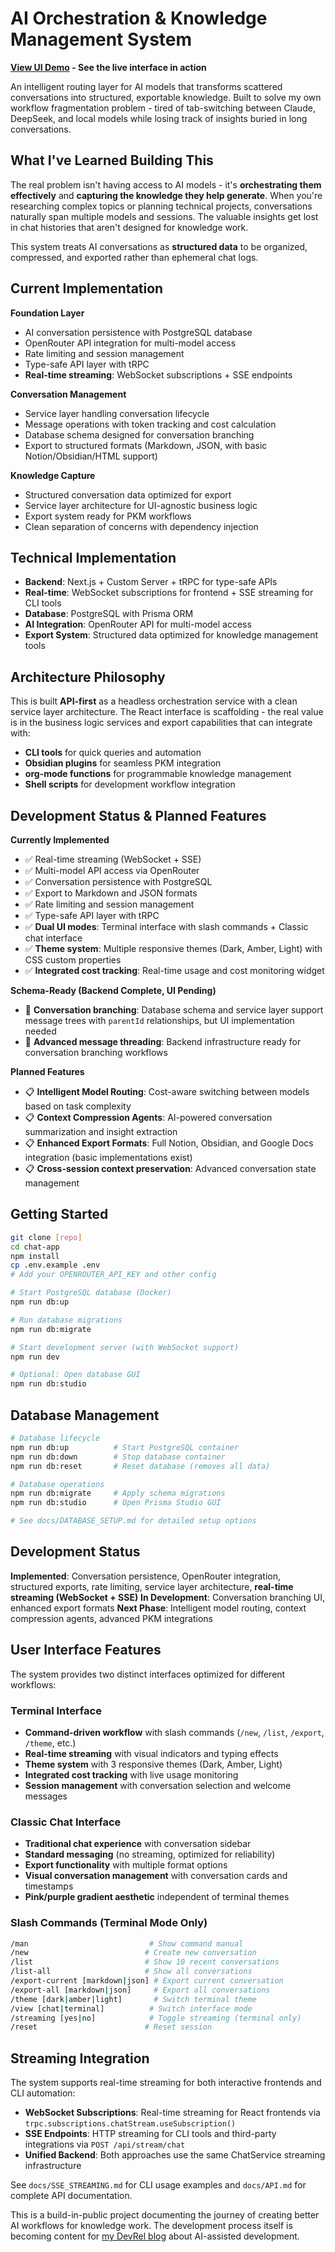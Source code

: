 # AI Orchestration & Knowledge Management System

**[View UI Demo](https://ai-workflow-engine.vercel.app/) - See the live interface in action**

An intelligent routing layer for AI models that transforms scattered conversations into structured, exportable knowledge. Built to solve my own workflow fragmentation problem - tired of tab-switching between Claude, DeepSeek, and local models while losing track of insights buried in long conversations.

## What I've Learned Building This

The real problem isn't having access to AI models - it's **orchestrating them effectively** and **capturing the knowledge they help generate**. When you're researching complex topics or planning technical projects, conversations naturally span multiple models and sessions. The valuable insights get lost in chat histories that aren't designed for knowledge work.

This system treats AI conversations as **structured data** to be organized, compressed, and exported rather than ephemeral chat logs.

## Current Implementation

**Foundation Layer**

- AI conversation persistence with PostgreSQL database
- OpenRouter API integration for multi-model access
- Rate limiting and session management
- Type-safe API layer with tRPC
- **Real-time streaming**: WebSocket subscriptions + SSE endpoints

**Conversation Management**

- Service layer handling conversation lifecycle
- Message operations with token tracking and cost calculation
- Database schema designed for conversation branching
- Export to structured formats (Markdown, JSON, with basic Notion/Obsidian/HTML support)

**Knowledge Capture**

- Structured conversation data optimized for export
- Service layer architecture for UI-agnostic business logic
- Export system ready for PKM workflows
- Clean separation of concerns with dependency injection

## Technical Implementation

- **Backend**: Next.js + Custom Server + tRPC for type-safe APIs  
- **Real-time**: WebSocket subscriptions for frontend + SSE streaming for CLI tools
- **Database**: PostgreSQL with Prisma ORM
- **AI Integration**: OpenRouter API for multi-model access
- **Export System**: Structured data optimized for knowledge management tools

## Architecture Philosophy

This is built **API-first** as a headless orchestration service with a clean service layer architecture. The React interface is scaffolding - the real value is in the business logic services and export capabilities that can integrate with:

- **CLI tools** for quick queries and automation
- **Obsidian plugins** for seamless PKM integration
- **org-mode functions** for programmable knowledge management
- **Shell scripts** for development workflow integration

## Development Status & Planned Features

**Currently Implemented**
- ✅ Real-time streaming (WebSocket + SSE)
- ✅ Multi-model API access via OpenRouter
- ✅ Conversation persistence with PostgreSQL
- ✅ Export to Markdown and JSON formats
- ✅ Rate limiting and session management
- ✅ Type-safe API layer with tRPC
- ✅ **Dual UI modes**: Terminal interface with slash commands + Classic chat interface
- ✅ **Theme system**: Multiple responsive themes (Dark, Amber, Light) with CSS custom properties
- ✅ **Integrated cost tracking**: Real-time usage and cost monitoring widget

**Schema-Ready (Backend Complete, UI Pending)**
- 🔄 **Conversation branching**: Database schema and service layer support message trees with `parentId` relationships, but UI implementation needed
- 🔄 **Advanced message threading**: Backend infrastructure ready for conversation branching workflows

**Planned Features**
- 📋 **Intelligent Model Routing**: Cost-aware switching between models based on task complexity
- 📋 **Context Compression Agents**: AI-powered conversation summarization and insight extraction
- 📋 **Enhanced Export Formats**: Full Notion, Obsidian, and Google Docs integration (basic implementations exist)
- 📋 **Cross-session context preservation**: Advanced conversation state management

## Getting Started

```bash
git clone [repo]
cd chat-app
npm install
cp .env.example .env
# Add your OPENROUTER_API_KEY and other config

# Start PostgreSQL database (Docker)
npm run db:up

# Run database migrations
npm run db:migrate

# Start development server (with WebSocket support)
npm run dev

# Optional: Open database GUI
npm run db:studio
```

## Database Management

```bash
# Database lifecycle
npm run db:up          # Start PostgreSQL container
npm run db:down        # Stop database container
npm run db:reset       # Reset database (removes all data)

# Database operations
npm run db:migrate     # Apply schema migrations
npm run db:studio      # Open Prisma Studio GUI

# See docs/DATABASE_SETUP.md for detailed setup options
```

## Development Status

**Implemented**: Conversation persistence, OpenRouter integration, structured exports, rate limiting, service layer architecture, **real-time streaming (WebSocket + SSE)**
**In Development**: Conversation branching UI, enhanced export formats
**Next Phase**: Intelligent model routing, context compression agents, advanced PKM integrations

## User Interface Features

The system provides two distinct interfaces optimized for different workflows:

### **Terminal Interface**
- **Command-driven workflow** with slash commands (`/new`, `/list`, `/export`, `/theme`, etc.)
- **Real-time streaming** with visual indicators and typing effects
- **Theme system** with 3 responsive themes (Dark, Amber, Light)
- **Integrated cost tracking** with live usage monitoring
- **Session management** with conversation selection and welcome messages

### **Classic Chat Interface**
- **Traditional chat experience** with conversation sidebar
- **Standard messaging** (no streaming, optimized for reliability)
- **Export functionality** with multiple format options
- **Visual conversation management** with conversation cards and timestamps
- **Pink/purple gradient aesthetic** independent of terminal themes

### **Slash Commands (Terminal Mode Only)**
```bash
/man                           # Show command manual
/new                          # Create new conversation
/list                         # Show 10 recent conversations
/list-all                     # Show all conversations
/export-current [markdown|json] # Export current conversation
/export-all [markdown|json]     # Export all conversations
/theme [dark|amber|light]       # Switch terminal theme
/view [chat|terminal]          # Switch interface mode
/streaming [yes|no]            # Toggle streaming (terminal only)
/reset                        # Reset session
```

## Streaming Integration

The system supports real-time streaming for both interactive frontends and CLI automation:

- **WebSocket Subscriptions**: Real-time streaming for React frontends via `trpc.subscriptions.chatStream.useSubscription()`
- **SSE Endpoints**: HTTP streaming for CLI tools and third-party integrations via `POST /api/stream/chat`
- **Unified Backend**: Both approaches use the same ChatService streaming infrastructure

See `docs/SSE_STREAMING.md` for CLI usage examples and `docs/API.md` for complete API documentation.

This is a build-in-public project documenting the journey of creating better AI workflows for knowledge work. The development process itself is becoming content for [my DevRel blog](https://the-hacker-screen.ghost.io) about AI-assisted development.

